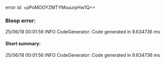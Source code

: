 error id: +pPoMOOYZMTYMsuurpHw1Q==
### Bloop error:

25/06/18 00:01:56 INFO CodeGenerator: Code generated in 9.634736 ms
#### Short summary: 

25/06/18 00:01:56 INFO CodeGenerator: Code generated in 9.634736 ms